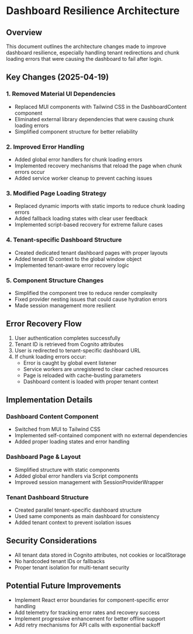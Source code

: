 # Dashboard Resilience Architecture

## Overview
This document outlines the architecture changes made to improve dashboard resilience, especially handling tenant redirections and chunk loading errors that were causing the dashboard to fail after login.

## Key Changes (2025-04-19)

### 1. Removed Material UI Dependencies
- Replaced MUI components with Tailwind CSS in the DashboardContent component
- Eliminated external library dependencies that were causing chunk loading errors
- Simplified component structure for better reliability

### 2. Improved Error Handling
- Added global error handlers for chunk loading errors
- Implemented recovery mechanisms that reload the page when chunk errors occur
- Added service worker cleanup to prevent caching issues

### 3. Modified Page Loading Strategy
- Replaced dynamic imports with static imports to reduce chunk loading errors
- Added fallback loading states with clear user feedback
- Implemented script-based recovery for extreme failure cases

### 4. Tenant-specific Dashboard Structure
- Created dedicated tenant dashboard pages with proper layouts
- Added tenant ID context to the global window object
- Implemented tenant-aware error recovery logic

### 5. Component Structure Changes
- Simplified the component tree to reduce render complexity
- Fixed provider nesting issues that could cause hydration errors
- Made session management more resilient

## Error Recovery Flow
1. User authentication completes successfully
2. Tenant ID is retrieved from Cognito attributes
3. User is redirected to tenant-specific dashboard URL
4. If chunk loading errors occur:
   - Error is caught by global event listener
   - Service workers are unregistered to clear cached resources
   - Page is reloaded with cache-busting parameters
   - Dashboard content is loaded with proper tenant context

## Implementation Details

### Dashboard Content Component
- Switched from MUI to Tailwind CSS
- Implemented self-contained component with no external dependencies
- Added proper loading states and error handling

### Dashboard Page & Layout
- Simplified structure with static components
- Added global error handlers via Script components
- Improved session management with SessionProviderWrapper

### Tenant Dashboard Structure
- Created parallel tenant-specific dashboard structure
- Used same components as main dashboard for consistency
- Added tenant context to prevent isolation issues

## Security Considerations
- All tenant data stored in Cognito attributes, not cookies or localStorage
- No hardcoded tenant IDs or fallbacks
- Proper tenant isolation for multi-tenant security

## Potential Future Improvements
- Implement React error boundaries for component-specific error handling
- Add telemetry for tracking error rates and recovery success
- Implement progressive enhancement for better offline support
- Add retry mechanisms for API calls with exponential backoff 